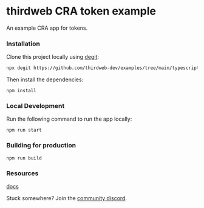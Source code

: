 # thirdweb CRA token example

An example CRA app for tokens.

### Installation

Clone this project locally using [degit](https://npmjs.org/package/degit):

```bash
npx degit https://github.com/thirdweb-dev/examples/tree/main/typescript/token-economy
```

Then install the dependencies:

```
npm install
```


### Local Development



Run the following command to run the app locally:

```
npm run start
```


### Building for production



```
npm run build
```

### Resources

[docs](https://docs.thirdweb.com/react)


Stuck somewhere? Join the [community discord](https://discord.gg/thirdweb).